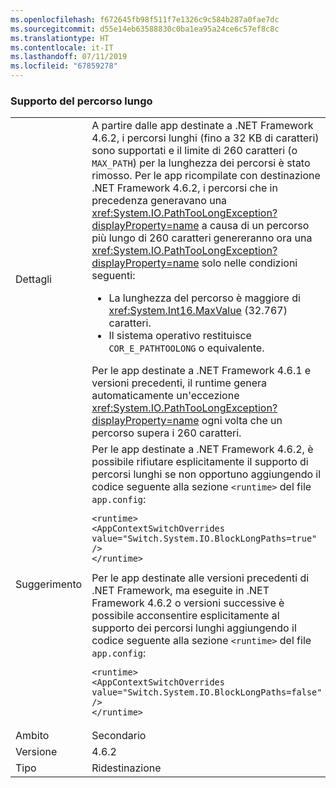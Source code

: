 ```yaml
---
ms.openlocfilehash: f672645fb98f511f7e1326c9c584b287a0fae7dc
ms.sourcegitcommit: d55e14eb63588830c0ba1ea95a24ce6c57ef8c8c
ms.translationtype: HT
ms.contentlocale: it-IT
ms.lasthandoff: 07/11/2019
ms.locfileid: "67859278"
---
```

### <a name="long-path-support"></a>Supporto del percorso lungo

|   |   |
|---|---|
|Dettagli|A partire dalle app destinate a .NET Framework 4.6.2, i percorsi lunghi (fino a 32 KB di caratteri) sono supportati e il limite di 260 caratteri (o <code>MAX_PATH</code>) per la lunghezza dei percorsi è stato rimosso. Per le app ricompilate con destinazione .NET Framework 4.6.2, i percorsi che in precedenza generavano una <xref:System.IO.PathTooLongException?displayProperty=name> a causa di un percorso più lungo di 260 caratteri genereranno ora una <xref:System.IO.PathTooLongException?displayProperty=name> solo nelle condizioni seguenti:<ul><li>La lunghezza del percorso è maggiore di <xref:System.Int16.MaxValue> (32.767) caratteri.</li><li>Il sistema operativo restituisce <code>COR_E_PATHTOOLONG</code> o equivalente.</li></ul>Per le app destinate a .NET Framework 4.6.1 e versioni precedenti, il runtime genera automaticamente un'eccezione <xref:System.IO.PathTooLongException?displayProperty=name> ogni volta che un percorso supera i 260 caratteri.|
|Suggerimento|Per le app destinate a .NET Framework 4.6.2, è possibile rifiutare esplicitamente il supporto di percorsi lunghi se non opportuno aggiungendo il codice seguente alla sezione <code>&lt;runtime&gt;</code> del file <code>app.config</code>:<pre><code class="lang-xml">&lt;runtime&gt;&#13;&#10;&lt;AppContextSwitchOverrides value=&quot;Switch.System.IO.BlockLongPaths=true&quot; /&gt;&#13;&#10;&lt;/runtime&gt;&#13;&#10;</code></pre>Per le app destinate alle versioni precedenti di .NET Framework, ma eseguite in .NET Framework 4.6.2 o versioni successive è possibile acconsentire esplicitamente al supporto dei percorsi lunghi aggiungendo il codice seguente alla sezione <code>&lt;runtime&gt;</code> del file <code>app.config</code>:<pre><code class="lang-xml">&lt;runtime&gt;&#13;&#10;&lt;AppContextSwitchOverrides value=&quot;Switch.System.IO.BlockLongPaths=false&quot; /&gt;&#13;&#10;&lt;/runtime&gt;&#13;&#10;</code></pre>|
|Ambito|Secondario|
|Versione|4.6.2|
|Tipo|Ridestinazione|

